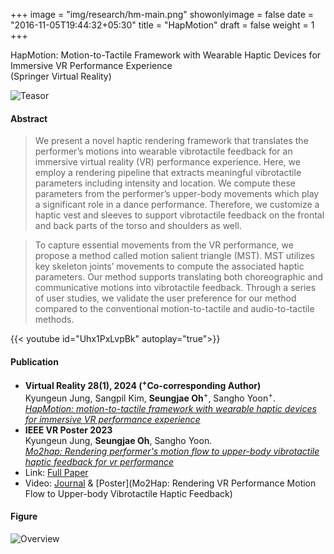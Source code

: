 +++
image = "img/research/hm-main.png"
showonlyimage = false
date = "2016-11-05T19:44:32+05:30"
title = "HapMotion"
draft = false
weight = 1
+++

HapMotion: Motion-to-Tactile Framework with Wearable Haptic Devices for Immersive VR Performance Experience<br>(Springer Virtual Reality)
<!--more-->

![Teasor][1]

#### Abstract
> We present a novel haptic rendering framework that translates the performer’s motions into wearable vibrotactile feedback for an immersive virtual reality (VR) performance experience. Here, we employ a rendering pipeline that extracts meaningful vibrotactile parameters including intensity and location. We compute these parameters from the performer’s upper-body movements which play a significant role in a dance performance. Therefore, we customize a haptic vest and sleeves to support vibrotactile feedback on the frontal and back parts of the torso and shoulders as well. 

> To capture essential movements from the VR performance, we propose a method called motion salient triangle (MST). MST utilizes key skeleton joints’ movements to compute the associated haptic parameters. Our method supports translating both choreographic and communicative motions into vibrotactile feedback. Through a series of user studies, we validate the user preference for our method compared to the conventional motion-to-tactile and audio-to-tactile methods.

{{< youtube id="Uhx1PxLvpBk" autoplay="true">}}

#### Publication
* **Virtual Reality 28(1), 2024 (<sup>+</sup>Co-corresponding Author)** <br> Kyungeun Jung, Sangpil Kim, **Seungjae Oh**<sup>+</sup>, Sangho Yoon<sup>+</sup>.<br> *[HapMotion: motion-to-tactile framework with wearable haptic devices for immersive VR performance experience](https://link.springer.com/article/10.1007/s10055-023-00910-z)*
* **IEEE VR Poster 2023** <br> Kyungeun Jung, **Seungjae Oh**, Sangho Yoon.<br>*[Mo2hap: Rendering performer's motion flow to upper-body vibrotactile haptic feedback for vr performance](https://ieeexplore.ieee.org/document/10108631/)*
* Link: [Full Paper](https://link.springer.com/article/10.1007/s10055-023-00910-z)
* Video: [Journal](https://www.youtube.com/watch?v=Uhx1PxLvpBk) & [Poster](Mo2Hap: Rendering VR Performance Motion Flow to Upper-body Vibrotactile Haptic Feedback)

#### Figure

![Overview][2]


[1]: /img/research/hm-teasor.jpg
[2]: /img/research/hm-mapping.jpg

